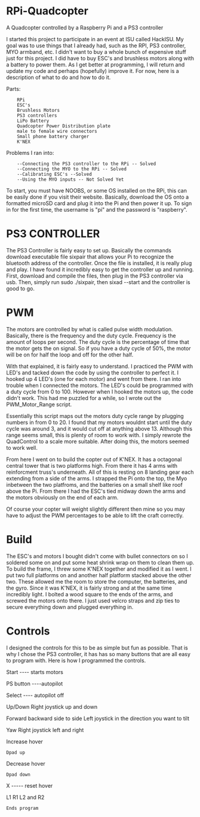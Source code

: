 # RPi-Quadcopter
A Quadcopter controlled by a Raspberry Pi and a PS3 controller

  I started this project to participate in an event at ISU called HackISU. My goal was to use things that I already had, such as the RPI, PS3 controller, MYO armband, etc. I didn't want to buy a whole bunch of expensive stuff just for this project. I did have to buy ESC's and brushless motors along with a battery to power them.
  As I get better at programming, I will return and update my code and perhaps (hopefully) improve it. For now, here is a description of what to do and how to do it.
  
Parts:

		RPi
		ESC's 
		Brushless Motors
		PS3 controllers
		LiPo Battery
		Quadcopter Power Distribution plate
		male to female wire connectors
		Small phone battery charger
		K'NEX

Problems I ran into: 

		--Connecting the PS3 controller to the RPi -- Solved
		--Connecting the MYO to the RPi -- Solved
		--Calibrating ESC's --Solved
		--Using the MYO inputs -- Not Solved Yet 
  
  To start, you must have NOOBS, or some OS installed on the RPi, this can be easily done if you visit their website. Basically, download the OS onto a formatted microSD card and plug it into the Pi and then power it up. To sign in for the first time, the username is "pi" and the password is "raspberry".
  
# PS3 CONTROLLER
The PS3 Controller is fairly easy to set up. Basically the commands download executable file sixpair that allows your Pi to recognize the bluetooth address of the controller. Once the file is installed, it is really plug and play. I have found it incredibly easy to get the controller up and running. First, download and compile the files, then plug in the PS3 controller via usb. Then, simply run sudo ./sixpair, then sixad --start and the controller is good to go.

# PWM
The motors are controlled by what is called pulse width modulation. Basically, there is the frequency and the duty cycle. Frequency is the amount of loops per second. The duty cycle is the percentage of time that the motor gets the on signal. So if you have a duty cycle of 50%, the motor will be on for half the loop and off for the other half.

With that explained, it is fairly easy to understand. I practiced the PWM with LED's and tacked down the code by using the controller to perfect it. I hooked up 4 LED's (one for each motor) and went from there. I ran into trouble when I connected the motors. The LED's could be programmed with a duty cycle from 0 to 100. However when I hooked the motors up, the code didn't work. This had me puzzled for a while, so I wrote out the PWM_Motor_Range script. 

Essentially this script maps out the motors duty cycle range by plugging numbers in from 0 to 20. I found that my motors wouldnt start until the duty cycle was around 3, and it would cut off at anything above 13. Although this range seems small, this is plenty of room to work with. I simply rewrote the QuadControl to a scale more suitable. After doing this, the motors seemed to work well. 

From here I went on to build the copter out of K'NEX. It has a octagonal central tower that is two platforms high. From there it has 4 arms with reinforcment truss's underneath. All of this is resting on 8 landing gear each extending from a side of the arms. I strapped the Pi onto the top, the Myo inbetween the two platfroms, and the batteries on a small shelf like roof above the Pi. From there I had the ESC's tied midway down the arms and the motors obviously on the end of each arm.

Of course your copter will weight slightly different then mine so you may have to adjust the PWM percentages to be able to lift the craft correctly.

# Build
The ESC's and motors I bought didn't come with bullet connectors on so I soldered some on and put some heat shrink wrap on them to clean them up. To build the frame, I threw some K'NEX together and modified it as I went. I put two full platforms on and another half platform stacked above the other two. These allowed me the room to store the computer, the batteries, and the gyro. Since it was K'NEX, it is fairly strong and at the same time incredibly light. I bolted a wood square to the ends of the arms, and screwed the motors onto there. I just used velcro straps and zip ties to secure everything down and plugged everything in.

# Controls
I designed the controls for this to be as simple but fun as possible. That is why I chose the PS3 controller, it has has so many buttons that are all easy to program with. Here is how I programmed the controls. 

Start ---- starts motors

PS button ----autopilot

Select ---- autopilot off

Up/Down
		Right joystick up and down
		
Forward backward side to side
    Left joystick in the direction you want to tilt
    
Yaw
    Right joystick left and right
    
Increase hover 

    Dpad up
    
Decrease hover 

    Dpad down
    
X ----- reset hover

L1 R1 L2 and R2

    Ends program 

  
